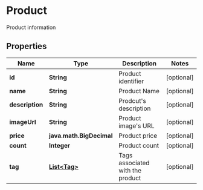 

# Product

Product information
## Properties

Name | Type | Description | Notes
------------ | ------------- | ------------- | -------------
**id** | **String** | Product identifier |  [optional]
**name** | **String** | Product Name |  [optional]
**description** | **String** | Prodcut&#39;s description |  [optional]
**imageUrl** | **String** | Product image&#39;s URL |  [optional]
**price** | **java.math.BigDecimal** | Product price |  [optional]
**count** | **Integer** | Product count |  [optional]
**tag** | [**List&lt;Tag&gt;**](Tag.md) | Tags associated with the product |  [optional]



